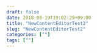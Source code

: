 ```yaml
---
draft: false
date: 2018-08-19T19:02:29+09:00
title: "NewContentEditorTest2"
slug: "NewContentEditorTest2"
categories: [""]
tags: [""]
---
```


